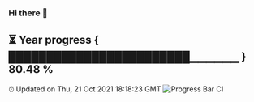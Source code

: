 ### Hi there 👋
⏳ Year progress { ████████████████████████▁▁▁▁▁▁ } 80.48 %
---
⏰ Updated on Thu, 21 Oct 2021 18:18:23 GMT
![Progress Bar CI](https://github.com/liununu/liununu/workflows/Progress%20Bar%20CI/badge.svg)

